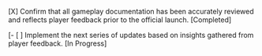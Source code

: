 [X] Confirm that all gameplay documentation has been accurately reviewed and reflects player feedback prior to the official launch. [Completed]

[- [ ] Implement the next series of updates based on insights gathered from player feedback. [In Progress]